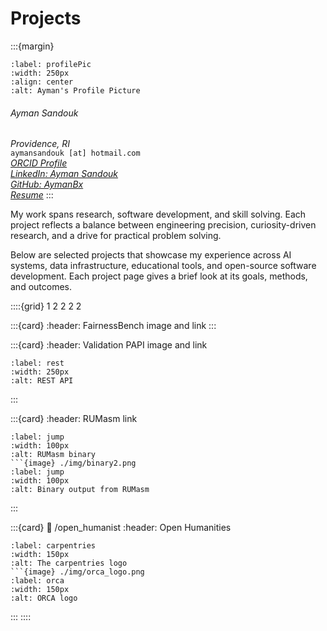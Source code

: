 # Projects 

:::{margin} 

```{image} ./img/BPP.jpg
:label: profilePic
:width: 250px
:align: center
:alt: Ayman's Profile Picture
```

###### Ayman Sandouk  
*Providence, RI*  
`aymansandouk [at] hotmail.com`  
_[ORCID Profile](https://orcid.org/0009-0005-1231-0115)_  
_[LinkedIn: Ayman Sandouk](https://www.linkedin.com/in/ayman-sandouk/)_  
_[GitHub: AymanBx](https://www.github.com/AymanBx)_  
_[Resume](resume_full.pdf)_
:::

My work spans research, software development, and skill solving. Each project reflects a balance between engineering precision, curiosity-driven research, and a drive for practical problem solving.

Below are selected projects that showcase my experience across AI systems, data infrastructure, educational tools, and open-source software development. Each project page gives a brief look at its goals, methods, and outcomes.


::::{grid} 1 2 2 2 2

:::{card}
:header: FairnessBench
image and link
:::

:::{card}
:header: Validation PAPI
image and link
```{image} ./img/rest_api.png
:label: rest
:width: 250px
:alt: REST API
```
:::

:::{card}
:header: RUMasm
link
```{image} ./img/binary1.png
:label: jump
:width: 100px
:alt: RUMasm binary
```{image} ./img/binary2.png
:label: jump
:width: 100px
:alt: Binary output from RUMasm
```
:::

:::{card}
:link: /open_humanist
:header: Open Humanities
```{image} ./img/thecarpentries-opengraph.png
:label: carpentries
:width: 150px
:alt: The carpentries logo
```{image} ./img/orca_logo.png
:label: orca
:width: 150px
:alt: ORCA logo
```
:::
::::